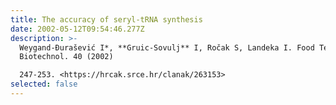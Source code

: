 ```yaml
---
title: The accuracy of seryl-tRNA synthesis
date: 2002-05-12T09:54:46.277Z
description: >-
  Weygand-Đurašević I*, **Gruic-Sovulj** I, Ročak S, Landeka I. Food Technol.
  Biotechnol. 40 (2002)

  247-253. <https://hrcak.srce.hr/clanak/263153>
selected: false
---
```

